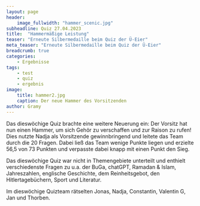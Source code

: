 ```yaml
---
layout: page
header:
    image_fullwidth: "hammer_scenic.jpg"
subheadline: Quiz 27.04.2023
title:  "Hammermäßige Leistung"
teaser: "Erneute Silbermedaille beim Quiz der Ü-Eier"
meta_teaser: "Erneute Silbermedaille beim Quiz der Ü-Eier"
breadcrumb: true
categories:
    - Ergebnisse
tags:
    - test
    - quiz
    - ergebnis
image:
    title: hammer2.jpg
    caption: Der neue Hammer des Vorsitzenden
author: Gramy
---
```


Das dieswöchige Quiz brachte eine weitere Neuerung ein: Der Vorsitz hat nun einen Hammer, um sich Gehör zu verschaffen und zur Raison zu rufen!
Dies nutzte Nadja als Vorsitzende gewinnbringend und leitete das Team durch die 20 Fragen.
Dabei ließ das Team wenige Punkte liegen und erzielte 56,5 von 73 Punkten und verpasste dabei knapp mit einen Punkt den Sieg.

Das dieswöchige Quiz war nicht in Themengebiete unterteilt und enthielt verschiedenste Fragen zu u.a. der BuGa, chatGPT, Ramadan & Islam, Jahreszahlen, englische Geschichte, dem Reinheitsgebot, den Hitlertagebüchern, Sport und Literatur.

Im dieswöchige Quizteam rätselten Jonas, Nadja, Constantin, Valentin G, Jan und Thorben.

